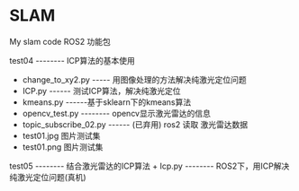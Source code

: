 # SLAM
My slam code 
ROS2 功能包

  test04 -------- ICP算法的基本使用
   + change_to_xy2.py ----- 用图像处理的方法解决纯激光定位问题
   + ICP.py ------ 测试ICP算法，解决纯激光定位
   + kmeans.py ------基于sklearn下的kmeans算法
   + opencv_test.py -------- opencv显示激光雷达的信息
   + topic_subscribe_02.py ------ (已弃用) ros2 读取 激光雷达数据
   + test01.jpg 图片测试集
   + test01.png 图片测试集
  
  test05 -------- 结合激光雷达的ICP算法 
  	+ Icp.py -------- ROS2下，用ICP解决纯激光定位问题(真机)

